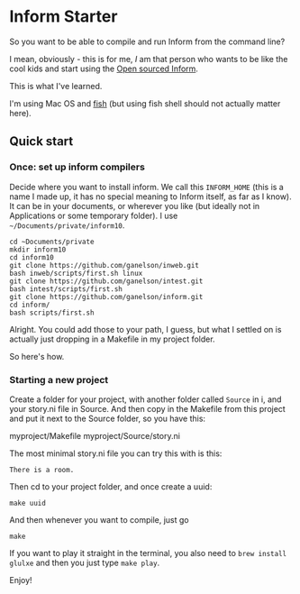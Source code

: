 # Inform Starter

So you want to be able to compile and run Inform from the command line? 

I mean, obviously - this is for me, *I* am that person who wants to be like the cool kids and start using the [Open sourced Inform](https://github.com/ganelson/inform). 

This is what I've learned. 

I'm using Mac OS and [fish](https://fishshell.com/) (but using fish shell should not actually matter here). 

## Quick start

### Once: set up inform compilers 

Decide where you want to install inform. We call this `INFORM_HOME` (this is a name I made up, it has no special meaning to Inform itself, as far as I know). It can be in your documents, or wherever you like (but ideally not in Applications or some temporary folder). I use `~/Documents/private/inform10`.

```shell
cd ~Documents/private
mkdir inform10
cd inform10
git clone https://github.com/ganelson/inweb.git
bash inweb/scripts/first.sh linux
git clone https://github.com/ganelson/intest.git
bash intest/scripts/first.sh
git clone https://github.com/ganelson/inform.git
cd inform/
bash scripts/first.sh
```

Alright. You could add those to your path, I guess, but what I settled on is actually just dropping in a Makefile in my project folder. 

So here's how. 

### Starting a new project 

Create a folder for your project, with another folder called `Source` in i, and your story.ni file in Source. And then copy in the Makefile from this project and put it next to the Source folder, so you have this: 

myproject/Makefile
myproject/Source/story.ni

The most minimal story.ni file you can try this with is this:

```inform
There is a room.
```

Then cd to your project folder, and once create a uuid: 

```shell
make uuid
```

And then whenever you want to compile, just go

```shell
make
```

If you want to play it straight in the terminal, you also need to `brew install glulxe` and then you just type `make play`. 

Enjoy! 
